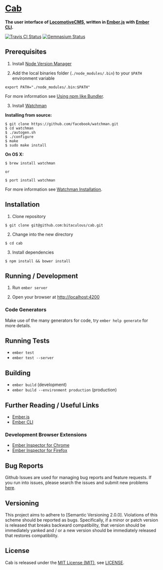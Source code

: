 [Cab]
=====

**The user interface of [LocomotiveCMS], written in [Ember.js] with [Ember CLI].**

[![Travis CI Status][Travis CI Status]][Travis CI]
[![Gemnasium Status][Gemnasium Status]][Gemnasium]

Prerequisites
-------------

1. Install [Node Version Manager]

2. Add the local binaries folder (`./node_modules/.bin`) to your `$PATH` environment variable

  ```
  export PATH="./node_modules/.bin:$PATH"
  ```

  For more information see [Using npm like Bundler].

3. Install [Watchman]

  **Installing from source:**

  ```
  $ git clone https://github.com/facebook/watchman.git
  $ cd watchman
  $ ./autogen.sh
  $ ./configure
  $ make
  $ sudo make install
  ```

  **On OS X:**

  ```
  $ brew install watchman

  or

  $ port install watchman
  ```

  For more information see [Watchman Installation].

Installation
------------

1. Clone repository

  ```
  $ git clone git@github.com:bitaculous/cab.git
  ```

2. Change into the new directory

  ```
  $ cd cab
  ```

3. Install dependencies

  ```
  $ npm install && bower install
  ```

Running / Development
---------------------

1. Run `ember server`

2. Open your browser at [http://localhost:4200](http://localhost:4200)

### Code Generators

Make use of the many generators for code, try `ember help generate` for more details.

Running Tests
-------------

* `ember test`
* `ember test --server`

Building
--------

* `ember build` (development)
* `ember build --environment production` (production)

Further Reading / Useful Links
------------------------------

* [Ember.js]
* [Ember CLI]

### Development Browser Extensions

* [Ember Inspector for Chrome]
* [Ember Inspector for Firefox]

Bug Reports
-----------

Github Issues are used for managing bug reports and feature requests. If you run into issues, please search the issues
and submit new problems [here].

Versioning
----------

This project aims to adhere to [Semantic Versioning 2.0.0]. Violations of this scheme should be reported as bugs.
Specifically, if a minor or patch version is released that breaks backward compatibility, that version should be
immediately yanked and / or a new version should be immediately released that restores compatibility.

License
-------

Cab is released under the [MIT License (MIT)], see [LICENSE].

[Cab]: https://github.com/bitaculous/cab "The user interface of LocomotiveCMS, written in Ember.js with Ember CLI."
[Ember CLI]: http://www.ember-cli.com "A command line utility for creating ambitious web applications"
[Ember Inspector for Chrome]: https://chrome.google.com/webstore/detail/ember-inspector/bmdblncegkenkacieihfhpjfppoconhi "Ember Inspector for Chrome"
[Ember Inspector for Firefox]: https://addons.mozilla.org/en-US/firefox/addon/ember-inspector "Ember Inspector for Firefox"
[Ember.js]: http://emberjs.com "A framework for creating ambitious web applications."
[Gemnasium]: https://gemnasium.com/bitaculous/cab "Cab at Gemnasium"
[Gemnasium Status]: https://img.shields.io/gemnasium/bitaculous/cab.svg?style=flat "Gemnasium Status"
[here]: https://github.com/bitaculous/cab/issues "Github Issues"
[LICENSE]: https://raw.githubusercontent.com/bitaculous/cab/master/LICENSE "License"
[LocomotiveCMS]: http://locomotivecms.com "An open source CMS for Rails"
[MIT License (MIT)]: http://opensource.org/licenses/MIT "The MIT License (MIT)"
[Node Version Manager]: https://github.com/creationix/nvm "Node Version Manager"
[Travis CI]: https://travis-ci.org/bitaculous/cab "Cab at Travis CI"
[Travis CI Status]: https://img.shields.io/travis/bitaculous/cab.svg?style=flat "Travis CI Status"
[Using npm like Bundler]: http://nebulab.it/blog/using-npm-like-bundler "Using npm like Bundler"
[Watchman]: https://facebook.github.io/watchman/ "A file watching service"
[Watchman Installation]: https://facebook.github.io/watchman/docs/install.html "Watchman Installation"
